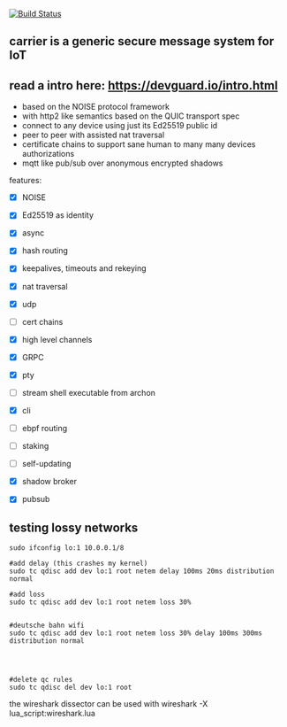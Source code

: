[![Build Status](https://travis-ci.org/aep/devguard.svg?branch=master)](https://travis-ci.org/aep/devguard)

carrier is a generic secure message system for IoT
-----------

read a intro here: https://devguard.io/intro.html
------------


 - based on the NOISE protocol framework
 - with http2 like semantics based on the QUIC transport spec
 - connect to any device using just its Ed25519 public id
 - peer to peer with assisted nat traversal
 - certificate chains to support sane human to many many devices authorizations
 - mqtt like pub/sub over anonymous encrypted shadows

features:

- [x] NOISE
- [x] Ed25519 as identity
- [x] async
- [x] hash routing
- [x] keepalives, timeouts and rekeying
- [x] nat traversal
- [x] udp
- [ ] cert chains
- [x] high level channels
- [x] GRPC
- [x] pty
- [ ] stream shell executable from archon
- [x] cli
- [ ] ebpf routing
- [ ] staking
- [ ] self-updating
- [x] shadow broker
- [x] pubsub




testing lossy networks
---------------

```
sudo ifconfig lo:1 10.0.0.1/8

#add delay (this crashes my kernel)
sudo tc qdisc add dev lo:1 root netem delay 100ms 20ms distribution normal

#add loss
sudo tc qdisc add dev lo:1 root netem loss 30%


#deutsche bahn wifi
sudo tc qdisc add dev lo:1 root netem loss 30% delay 100ms 300ms distribution normal




#delete qc rules
sudo tc qdisc del dev lo:1 root

```

the wireshark dissector can be used with
wireshark -X lua_script:wireshark.lua

